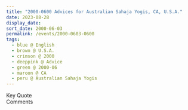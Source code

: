 ```yaml
---
title: "2000-0600 Advices for Australian Sahaja Yogis, CA, U.S.A."
date: 2023-08-28
display_date: 
sort_date: 2000-06-03
permalink: /events/2000-0603-0600
tags:
  - blue @ English
  - brown @ U.S.A.
  - crimson @ 2000
  - deeppink @ Advice
  - green @ 2000-06
  - maroon @ CA
  - peru @ Australian Sahaja Yogis
---
```


<wave-list>
  <list-title color="green" width="75">Key Quote</list-title>
  <list-item color="BlanchedAlmond"  width="200"></list-item>
  <list-item color="Lavender"></list-item>
  <list-item color="BlanchedAlmond"></list-item>
</wave-list>

<br>

<wave-list>
  <list-title color="green" width="75">Comments</list-title>
  <list-item color="BlanchedAlmond"  width="200"></list-item>
  <list-item color="Lavender"></list-item>
  <list-item color="BlanchedAlmond"></list-item>
</wave-list>